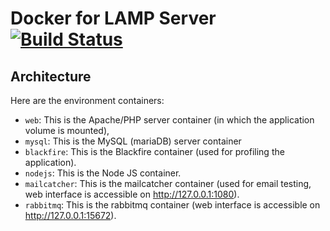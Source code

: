 Docker for LAMP Server [![Build Status](https://travis-ci.org/aureliengiry/docker-lamp-server.svg?branch=master)](https://travis-ci.org/aureliengiry/docker-lamp-server)
======================

## Architecture

Here are the environment containers:

* `web`: This is the Apache/PHP server container (in which the application volume is mounted),
* `mysql`: This is the MySQL (mariaDB) server container
* `blackfire`: This is the Blackfire container (used for profiling the application).
* `nodejs`: This is the Node JS container.
* `mailcatcher`: This is the mailcatcher container (used for email testing, web interface is accessible on http://127.0.0.1:1080).
* `rabbitmq`: This is the rabbitmq container (web interface is accessible on http://127.0.0.1:15672).
